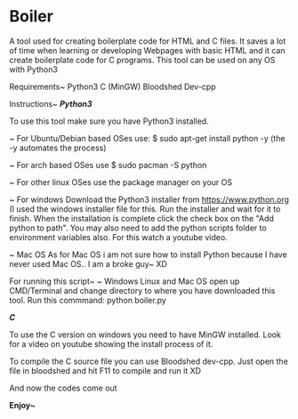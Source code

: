 # Boiler
A tool used for creating boilerplate code for HTML and C files.
It saves a lot of time when learning or developing Webpages with basic HTML and it can create boilerplate code for C programs.
This tool can be used on any OS with Python3

Requirements~
Python3
C (MinGW)
Bloodshed Dev-cpp


Instructions~
<b><i>Python3</i></b>

To use this tool make sure you have Python3 installed.

~ For Ubuntu/Debian based OSes use:
$ sudo apt-get install python -y (the -y automates the process)

~ For arch based OSes use
$ sudo pacman -S python

~ For other linux OSes use the package manager on your OS

~ For windows 
Download the Python3 installer from https://www.python.org (I used the windows installer file for this.
Run the installer and wait for it to finish. When the installation is complete click the check box on the "Add python to path".
You may also need to add the python scripts folder to environment variables also. For this watch a youtube video.

~ Mac OS
As for Mac OS i am not sure how to install Python because I have never used Mac OS.. I am a broke guy~ XD

For running this script~
~ Windows Linux and Mac OS 
open up CMD/Terminal and change directory to where you have downloaded this tool.
Run this commmand: python boiler.py

<b><i>C</i></b>

To use the C version on windows you need to have MinGW installed. Look for a video on youtube showing the install process of it.

To compile the C source file you can use Bloodshed dev-cpp.
Just open the file in bloodshed and hit F11 to compile and run it XD

And now the codes come out


<b>Enjoy~</b>
